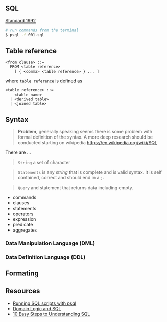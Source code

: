 ## SQL

[Standard 1992](http://www.contrib.andrew.cmu.edu/~shadow/sql/sql1992.txt)

```sh
# run commands from the terminal
$ psql -f 001.sql

```

## Table reference

```
<from clause> ::=
  FROM <table reference>
    [ { <comma> <table reference> } ... ]
```

where `table reference` is defined as

```
<table reference> ::=
    <table name>
  | <derived table>
  | <joined table>
```

## Syntax

> **Problem**, generally speaking seems there is some problem with formal definition
> of the syntax. A more deep research should be conducted starting on wikipedia
> https://en.wikipedia.org/wiki/SQL

There are ...

> `String` a set of character

> `Statements` is any *string* that is complete and is valid syntax. It is self
> contained, correct and should end in a `;`.

> `Query` and statement that returns data including empty.

- commands
- clauses
- statements
- operators
- expression
- predicate
- aggregates

### Data Manipulation Language (DML)

### Data Definition Language (DDL)

## Formating 

## Resources

- [Running SQL scripts with psql](https://goo.gl/4Zg947)
- [Domain Logic and SQL](https://goo.gl/Q2iBjC)
- [10 Easy Steps to Understanding SQL](https://goo.gl/RMschv)